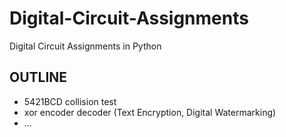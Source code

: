 # Digital-Circuit-Assignments
Digital Circuit Assignments in Python

## OUTLINE

* 5421BCD collision test
* xor encoder decoder (Text Encryption, Digital Watermarking)
* ...

